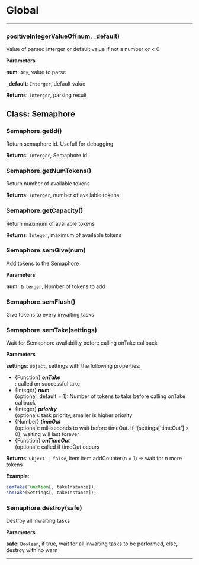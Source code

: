 # Global





* * *

### positiveIntegerValueOf(num, _default) 

Value of parsed interger or default value if not a number or < 0

**Parameters**

**num**: `Any`, value to parse

**_default**: `Interger`, default value

**Returns**: `Interger`, parsing result


## Class: Semaphore


### Semaphore.getId() 

Return semaphore id. Usefull for debugging

**Returns**: `Interger`, Semaphore id

### Semaphore.getNumTokens() 

Return number of available tokens

**Returns**: `Interger`, number of available tokens

### Semaphore.getCapacity() 

Return maximum of available tokens

**Returns**: `Integer`, maximum of available tokens

### Semaphore.semGive(num) 

Add tokens to the Semaphore

**Parameters**

**num**: `Interger`, Number of tokens to add


### Semaphore.semFlush() 

Give tokens to every inwaiting tasks


### Semaphore.semTake(settings) 

Wait for Semaphore availability before calling onTake callback

**Parameters**

**settings**: `Object`, settings with the following properties:<ul><li>{Function} <b><em>onTake</em></b></li>: called on successful take<li>{Integer} <b><em>num</em></b></li>(optional, default = 1): Number of tokens to take before calling onTake callback<li>{Integer} <b><em>priority</em></b></li>(optional): task priority, smaller is higher priority<li>{Number} <b><em>timeOut</em></b></li>(optional): milliseconds to wait before timeOut. If !(settings['timeOut'] > 0), waiting will last forever<li>{Function} <b><em>onTimeOut</em></b></li>(optional): called if timeOut occurs</ul>

**Returns**: `Object | false`, item item.addCounter(n = 1) => wait for n more tokens

**Example**:
```js
semTake(Function[, takeInstance]);semTake(Settings[, takeInstance]);
```

### Semaphore.destroy(safe) 

Destroy all inwaiting tasks

**Parameters**

**safe**: `Boolean`, if true, wait for all inwaiting tasks to be performed, else, destroy with no warn




* * *










